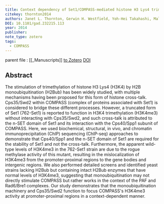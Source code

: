 ```yaml
---
title: Context dependency of Set1/COMPASS-mediated histone H3 Lys4 trimethylation
citekey: thornton2014
authors: Janet L. Thornton, Gerwin H. Westfield, Yoh-Hei Takahashi, Malcolm Cook, Xin Gao, Ashley R. Woodfin, Jung-Shin Lee, Marc A. Morgan, Jessica Jackson, Edwin R. Smith, Jean-Francois Couture, Georgios Skiniotis, Ali Shilatifard
DOI: 10.1101/gad.232215.113
year: 2014
publisher: 
note_type: zotero
tags:
  - COMPASS
---
```

parent file : [[_Manuscripts]]
[to Zotero](zotero://select/items/@thornton2014) [DOI](https://doi.org/10.1101/gad.232215.113)

Abstract
---
The stimulation of trimethylation of histone H3 Lys4 (H3K4) by H2B monoubiquitination (H2Bub) has been widely studied, with multiple mechanisms having been proposed for this form of histone cross-talk. Cps35/Swd2 within COMPASS (complex of proteins associated with Set1) is considered to bridge these different processes. However, a truncated form of Set1 (762-Set1) is reported to function in H3K4 trimethylation (H3K4me3) without interacting with Cps35/Swd2, and such cross-talk is attributed to the n-SET domain of Set1 and its interaction with the Cps40/Spp1 subunit of COMPASS. Here, we used biochemical, structural, in vivo, and chromatin immunoprecipitation (ChIP) sequencing (ChIP-seq) approaches to demonstrate that Cps40/Spp1 and the n-SET domain of Set1 are required for the stability of Set1 and not the cross-talk. Furthermore, the apparent wild-type levels of H3K4me3 in the 762-Set1 strain are due to the rogue methylase activity of this mutant, resulting in the mislocalization of H3K4me3 from the promoter-proximal regions to the gene bodies and intergenic regions. We also performed detailed screens and identified yeast strains lacking H2Bub but containing intact H2Bub enzymes that have normal levels of H3K4me3, suggesting that monoubiquitination may not directly stimulate COMPASS but rather works in the context of the PAF and Rad6/Bre1 complexes. Our study demonstrates that the monoubiquitination machinery and Cps35/Swd2 function to focus COMPASS's H3K4me3 activity at promoter-proximal regions in a context-dependent manner.
